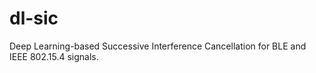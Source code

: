 # dl-sic
Deep Learning-based Successive Interference Cancellation for BLE and IEEE 802.15.4 signals.
